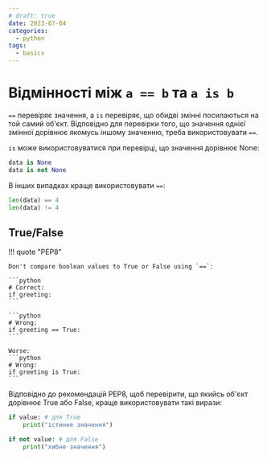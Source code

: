 ```yaml
---
# draft: true 
date: 2023-07-04
categories:
  - python
tags:
  - basics
---
```


# Відмінності між `a == b` та `a is b`

`==` перевіряє значення, а `is` перевіряє, що обидві змінні посилаються на той
самий об'єкт. Відповідно для перевірки того, що значення однієї змінної
дорівнює якомусь іншому значенню, треба використовувати `==`.

`is` може використовуватися при перевірці, що значення дорівнює None:

```python
data is None
data is not None
```

В інших випадках краще використовувати `==`:

```python
len(data) == 4
len(data) != 4
```

## True/False

!!! quote "PEP8"

	Don't compare boolean values to True or False using `==`:

	```python
	# Correct:
    if greeting:
	```

	```python
	# Wrong:
	if greeting == True:
	```

	Worse:
	```python
	# Wrong:
	if greeting is True:
	```

Відповідно до рекомендацій PEP8, щоб перевірити, що якийсь об'єкт дорівнює True
або False, краще використовувати такі вирази:
```python
if value: # для True
    print("істинне значення")

if not value: # для False
    print("хибне значення")
```
